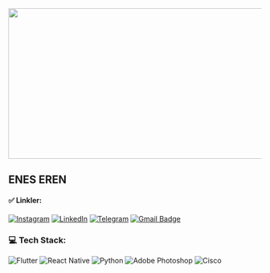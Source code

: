 <img src="https://media.discordapp.net/attachments/694213801813344277/1204158268025479168/So-You-Want-to-Be-a...-Web-Developer-R.jpg?ex=65d3b6c7&is=65c141c7&hm=174b7262596f9f5b4b99a79d9a4f956ea580e83070eb2a335a0e718539bdf6fa&=&format=webp&width=1181&height=662" width="1200" height="300" />

## ENES EREN

#### ✅ Linkler:
[![Instagram](https://img.shields.io/badge/Instagram-%23E4405F.svg?logo=Instagram&logoColor=white)](https://instagram.com/eneser3n) 
[![LinkedIn](https://img.shields.io/badge/LinkedIn-%230077B5.svg?logo=linkedin&logoColor=white)](https://linkedin.com/in/eneser3n) 
[![Telegram](https://img.shields.io/badge/Telegram-2CA5E0.svg?logo=Telegram&logoColor=white)](https://t.me/EnesER3N)
[![Gmail Badge](https://img.shields.io/badge/-Gmail-d14836?logo=Gmail&logoColor=white&link=mailto:infoeneseren@gmail.com)](http://infoeneseren@gmail.com/)

### 💻 Tech Stack:
![Flutter](https://img.shields.io/badge/Flutter-%2302569B.svg?style=for-the-badge&logo=Flutter&logoColor=white) 
![React Native](https://img.shields.io/badge/react_native-%2320232a.svg?style=for-the-badge&logo=react&logoColor=%2361DAFB) 
![Python](https://img.shields.io/badge/python-3670A0?style=for-the-badge&logo=python&logoColor=ffdd54) 
![Adobe Photoshop](https://img.shields.io/badge/adobephotoshop-%2331A8FF.svg?style=for-the-badge&logo=adobephotoshop&logoColor=white) 
![Cisco](https://img.shields.io/badge/cisco-%23049fd9.svg?style=for-the-badge&logo=cisco&logoColor=black)









